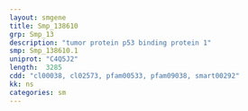 ```yaml
---
layout: smgene
title: Smp_138610
grp: Smp_13
description: "tumor protein p53 binding protein 1"
smp: Smp_138610.1
uniprot: "C4Q5J2"
length:  3285
cdd: "cl00038, cl02573, pfam00533, pfam09038, smart00292"
kk: ns
categories: sm
---
```

